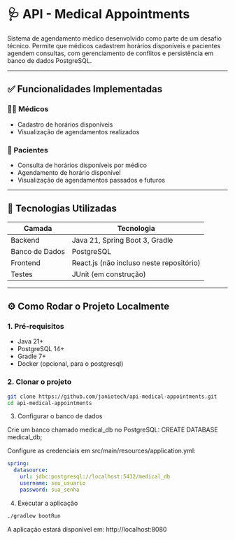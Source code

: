 # 🩺 API - Medical Appointments

Sistema de agendamento médico desenvolvido como parte de um desafio técnico. Permite que médicos cadastrem horários disponíveis e pacientes agendem consultas, com gerenciamento de conflitos e persistência em banco de dados PostgreSQL.

---


## ✅ Funcionalidades Implementadas

### 👨‍⚕️ Médicos
- Cadastro de horários disponíveis
- Visualização de agendamentos realizados


### 👤 Pacientes
- Consulta de horários disponíveis por médico
- Agendamento de horário disponível
- Visualização de agendamentos passados e futuros

---


## 🧠 Tecnologias Utilizadas

| Camada         | Tecnologia        |
|----------------|-------------------|
| Backend        | Java 21, Spring Boot 3, Gradle |
| Banco de Dados | PostgreSQL        |
| Frontend       | React.js (não incluso neste repositório) |
| Testes         | JUnit (em construção) |

---

## ⚙️ Como Rodar o Projeto Localmente

### 1. Pré-requisitos

- Java 21+
- PostgreSQL 14+
- Gradle 7+
- Docker (opcional, para o postgresql)

### 2. Clonar o projeto

```bash
git clone https://github.com/janiotech/api-medical-appointments.git
cd api-medical-appointments
```

3. Configurar o banco de dados

Crie um banco chamado medical_db no PostgreSQL: CREATE DATABASE medical_db;

Configure as credenciais em src/main/resources/application.yml:
```yaml
spring:
  datasource:
    url: jdbc:postgresql://localhost:5432/medical_db
    username: seu_usuario
    password: sua_senha
```

4. Executar a aplicação
```bash
./gradlew bootRun
```

A aplicação estará disponível em: http://localhost:8080


